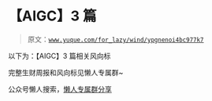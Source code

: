 # 【AIGC】3 篇

> 原文：[`www.yuque.com/for_lazy/wind/ypgnenoi4bc977k7`](https://www.yuque.com/for_lazy/wind/ypgnenoi4bc977k7)

以下为：【AIGC】3 篇相关风向标

完整生财周报和风向标见懒人专属群~

公众号懒人搜索，[懒人专属群分享](https://lazybook.fun/#/blog/group)